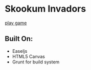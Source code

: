 # Skookum Invadors

[play game](http://skookum.github.io/skookum_invadors)

## Built On:

* Easeljs
* HTML5 Canvas
* Grunt for build system